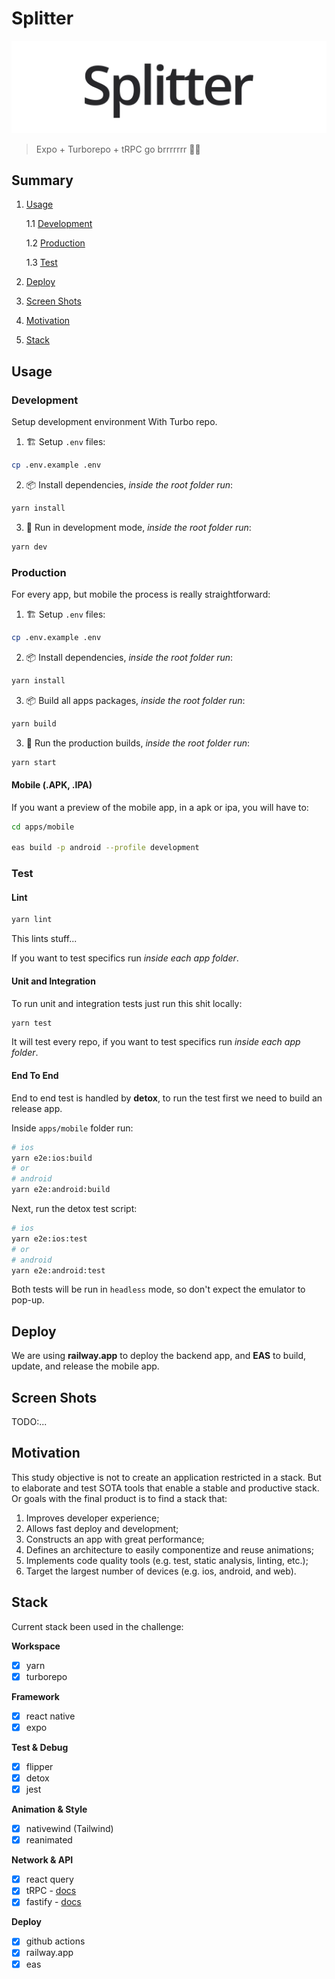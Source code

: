 # Splitter

![Splitter Logo](docs/images/logo.png)

> Expo + Turborepo + tRPC go brrrrrrr 🚀🔥

## Summary

1. [Usage](#usage)

   1.1 [Development](#development)

   1.2 [Production](#production)

   1.3 [Test](#test)

2. [Deploy](#deploy)

3. [Screen Shots](#screen-shots)

4. [Motivation](#motivation)

5. [Stack](#stack)

## Usage

### Development

Setup development environment With Turbo repo.

1. 🏗 Setup `.env` files:

```bash
cp .env.example .env
```

2. 📦 Install dependencies, _inside the root folder run_:

```bash
yarn install
```

3. 🚀 Run in development mode, _inside the root folder run_:

```bash
yarn dev
```

### Production

For every app, but mobile the process is really straightforward:

1. 🏗 Setup `.env` files:

```bash
cp .env.example .env
```

2. 📦 Install dependencies, _inside the root folder run_:

```bash
yarn install
```

3.  📦 Build all apps packages, _inside the root folder run_:

```bash
yarn build
```

3. 🚀 Run the production builds, _inside the root folder run_:

```bash
yarn start
```

#### Mobile (.APK, .IPA)

If you want a preview of the mobile app, in a apk or ipa, you will have to:

```bash
cd apps/mobile

eas build -p android --profile development
```

### Test

#### Lint

```bash
yarn lint
```

This lints stuff...

If you want to test specifics run _inside each app folder_.

#### Unit and Integration

To run unit and integration tests just run this shit locally:

```bash
yarn test
```

It will test every repo, if you want to test specifics run _inside each app folder_.

#### End To End

End to end test is handled by **detox**, to run the test first we need to build an release app.

Inside `apps/mobile` folder run:

```bash
# ios
yarn e2e:ios:build
# or
# android
yarn e2e:android:build
```

Next, run the detox test script:

```bash
# ios
yarn e2e:ios:test
# or
# android
yarn e2e:android:test
```

Both tests will be run in `headless` mode, so don't expect the emulator to pop-up.

## Deploy

We are using **railway.app** to deploy the backend app, and **EAS** to build, update, and release the mobile app.

## Screen Shots

TODO:...

## Motivation

This study objective is not to create an application restricted in a stack. But to elaborate and test SOTA tools that enable a stable and productive stack.
Or goals with the final product is to find a stack that:

1. Improves developer experience;
2. Allows fast deploy and development;
3. Constructs an app with great performance;
4. Defines an architecture to easily componentize and reuse animations;
5. Implements code quality tools (e.g. test, static analysis, linting, etc.);
6. Target the largest number of devices (e.g. ios, android, and web).

## Stack

Current stack been used in the challenge:

**Workspace**

- [x] yarn
- [x] turborepo

**Framework**

- [x] react native
- [x] expo

**Test & Debug**

- [x] flipper
- [x] detox
- [x] jest

**Animation & Style**

- [x] nativewind (Tailwind)
- [x] reanimated

<!-- **State Management**
- [ ] jotai - [docs](https://jotai.org/) -->

**Network & API**

- [x] react query
- [x] tRPC - [docs](https://trpc.io/)
- [x] fastify - [docs](https://www.fastify.io/)

**Deploy**

- [x] github actions
- [x] railway.app
- [x] eas
